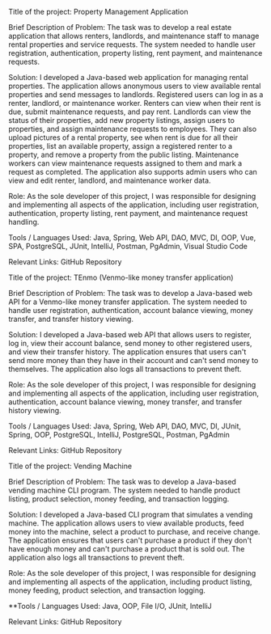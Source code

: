 Title of the project: Property Management Application

Brief Description of Problem: The task was to develop a real estate application that allows renters, landlords, and maintenance staff to manage rental properties and service requests. The system needed to handle user registration, authentication, property listing, rent payment, and maintenance requests.

Solution: I developed a Java-based web application for managing rental properties. The application allows anonymous users to view available rental properties and send messages to landlords. Registered users can log in as a renter, landlord, or maintenance worker. Renters can view when their rent is due, submit maintenance requests, and pay rent. Landlords can view the status of their properties, add new property listings, assign users to properties, and assign maintenance requests to employees. They can also upload pictures of a rental property, see when rent is due for all their properties, list an available property, assign a registered renter to a property, and remove a property from the public listing. Maintenance workers can view maintenance requests assigned to them and mark a request as completed. The application also supports admin users who can view and edit renter, landlord, and maintenance worker data.

Role: As the sole developer of this project, I was responsible for designing and implementing all aspects of the application, including user registration, authentication, property listing, rent payment, and maintenance request handling.

Tools / Languages Used: Java, Spring, Web API, DAO, MVC, DI, OOP, Vue, SPA, PostgreSQL, JUnit, IntelliJ, Postman, PgAdmin, Visual Studio Code

Relevant Links: GitHub Repository

Title of the project: TEnmo (Venmo-like money transfer application)

Brief Description of Problem: The task was to develop a Java-based web API for a Venmo-like money transfer application. The system needed to handle user registration, authentication, account balance viewing, money transfer, and transfer history viewing.

Solution: I developed a Java-based web API that allows users to register, log in, view their account balance, send money to other registered users, and view their transfer history. The application ensures that users can't send more money than they have in their account and can't send money to themselves. The application also logs all transactions to prevent theft.

Role: As the sole developer of this project, I was responsible for designing and implementing all aspects of the application, including user registration, authentication, account balance viewing, money transfer, and transfer history viewing.

Tools / Languages Used: Java, Spring, Web API, DAO, MVC, DI, JUnit, Spring, OOP, PostgreSQL, IntelliJ, PostgreSQL, Postman, PgAdmin

Relevant Links: GitHub Repository

Title of the project: Vending Machine

Brief Description of Problem: The task was to develop a Java-based vending machine CLI program. The system needed to handle product listing, product selection, money feeding, and transaction logging.

Solution: I developed a Java-based CLI program that simulates a vending machine. The application allows users to view available products, feed money into the machine, select a product to purchase, and receive change. The application ensures that users can't purchase a product if they don't have enough money and can't purchase a product that is sold out. The application also logs all transactions to prevent theft.

Role: As the sole developer of this project, I was responsible for designing and implementing all aspects of the application, including product listing, money feeding, product selection, and transaction logging.

**Tools / Languages Used: Java, OOP, File I/O, JUnit, IntelliJ

Relevant Links: GitHub Repository
